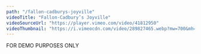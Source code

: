 ```yaml
---
path: "/fallon-cadburys-joyville"
videoTitle: "Fallon-Cadbury’s Joyville"
videoSourceUrl: "https://player.vimeo.com/video/41812950"
videoThumbnail: "https://i.vimeocdn.com/video/289827465.webp?mw=700&mh=393"
---
```


FOR DEMO PURPOSES ONLY
